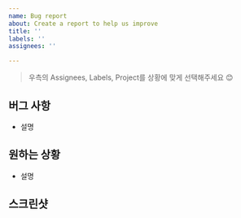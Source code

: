 ```yaml
---
name: Bug report
about: Create a report to help us improve
title: ''
labels: ''
assignees: ''

---
```


> 우측의 Assignees, Labels, Project를 상황에 맞게 선택해주세요 😊

## 버그 사항
* 설명

## 원하는 상황
* 설명
## 스크린샷
